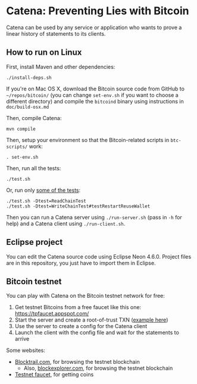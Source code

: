 # Catena: Preventing Lies with Bitcoin

Catena can be used by any service or application who wants to prove a linear history of statements to its clients.

## How to run on Linux

First, install Maven and other dependencies:

    ./install-deps.sh

If you're on Mac OS X, download the Bitcoin source code from GitHub to `~/repos/bitcoin/` (you can change `set-env.sh` if you want to choose a different directory) and compile the `bitcoind` binary using instructions in `doc/build-osx.md`

Then, compile Catena:
    
    mvn compile

Then, setup your environment so that the Bitcoin-related scripts in `btc-scripts/` work:

    . set-env.sh

Then, run all the tests:

    ./test.sh

Or, run only [some of the tests](https://maven.apache.org/surefire/maven-surefire-plugin/examples/single-test.html):

    ./test.sh -Dtest=ReadChainTest
    ./test.sh -Dtest=WriteChainTest#testRestartReuseWallet

Then you can run a Catena server using `./run-server.sh` (pass in `-h` for help) and a Catena client using `./run-client.sh`.

## Eclipse project

You can edit the Catena source code using Eclipse Neon 4.6.0.
Project files are in this repository, you just have to import them in Eclipse.

## Bitcoin testnet

You can play with Catena on the Bitcoin testnet network for free:

 1. Get testnet Bitcoins from a free faucet like this one: https://tpfaucet.appspot.com/
 2. Start the server and create a root-of-trust TXN ([example here](https://www.blocktrail.com/tBTC/tx/422731728d40684ad19fcfd37f6a78dbb5a824f6c61ab21ed1293b6f4ee5a4b5))
 3. Use the server to create a config for the Catena client
 4. Launch the client with the config file and wait for the statements to arrive

Some websites:

 - [Blocktrail.com](https://www.blocktrail.com/), for browsing the testnet blockchain
   - Also, [blockexplorer.com](https://testnet.blockexplorer.com/), for browsing the testnet blockchain
 - [Testnet faucet](https://testnet.manu.backend.hamburg/faucet), for getting coins

